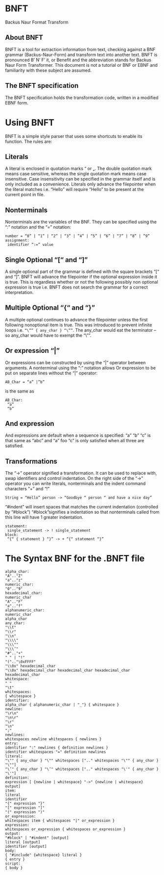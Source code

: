 BNFT
====

Backus Naur Format Transform

About BNFT
----------
BNFT is a tool for extraction information from text, checking against a BNF grammar (Backus-Naur-Form) and transform text into another text.
BNFT is pronounced B’ N’ F’ it, or Benefit and the abbreviation stands for Backus Naur Form Transformer. This document is not a tutorial or BNF or EBNF and familiarity with these subject are assumed.

The BNFT specification
----------------------
The BNFT specification holds the transformation code, written in a modified EBNF form.

Using BNFT
==========
BNFT is a simple style parser that uses some shortcuts to enable its function. The rules are:

Literals
--------
A literal is enclosed in quotation marks “ or „. The double quotation mark means case sensitive, whereas the single quotation mark means case insensitive. Case insensitivity can be specified in the grammar itself and is only included as a convenience. Literals only advance the filepointer when the literal matches i.e. “Hello” will require “Hello” to be present at the current point in file.

Nonterminals
------------
Nonterminals are the variables of the BNF. They can be specified using the “:” notation and the “=” notation:
```
number = “0” | “1” | “2” | “3” | ”4” | “5” | “6” | “7” | “8” | ”9”
assignment:
 identifier “:=” value
```
Single Optional “[“ and “]”
---------------------------
A single optional part of the grammar is defined with the square brackets “[“ and “]”. BNFT will advance the filepointer if the optional expression inside it is true. This is regardless whether or not the following possibly non optional expression is true i.e. BNFT does not search the grammar for a correct interpretation.

Multiple Optional “{“ and “}”
-----------------------------
A multiple optional continues to advance the filepointer unless the first following nonoptional item is
true. This was introduced to prevent infinite loops i.e. `“\”” { any_char } “\””`. The
any_char would eat the terminator – so any_char would have to exempt the “\””.

Or expression “|”
-----------------
Or expressions can be constructed by using the “|” operator between arguments. A nonterminal using
the “:” notation allows Or expression to be put on separate lines without the “|” operator:
```
AB_Char = “a” |”b”
```
is the same as
```
AB_Char:
 “a”
 “b”
```
And expression
--------------
And expressions are default when a sequence is specified: “a” “b” “c” is that same as “abc” and
“a” foo “c” is only satisfied when all three are satisfied.

Transformations
---------------
The “->” operator signified a transformation. It can be used to replace with, swap identifiers and
control indentation. On the right side of the “->” operator you can write literals, nonterminals and the
indent command characters “+” and “!”
```
String = “Hello” person -> “Goodbye “ person “ and have a nice day”
```
“#indent” will insert spaces that matches the current indentation (controlled by “#block”)
“#block”signifies a indentation so that nonterminals called from this line will have 1 greater indentation.
```
statement:
 single_statement -> ! single_statement
block:
 “{“ { statement } “}” -> + “{“ statement “}”
```

The Syntax BNF for the .BNFT file
=================================
```
alpha_char:
"A".."Z"
"a".."z"
numeric_char:
"0".."9"
hexadecimal_char:
numeric_char
"A".."F"
"a".."f"
alphanumeric_char:
numeric_char
alpha_char
any_char:
"\\t"
"\\r"
"\\n"
"\\\\"
"\\\""
"\\\’"
"#".."+"
" " | "!"
"(".."\0xFFFF"
"\\0x" hexadecimal_char
"\\0x" hexadecimal_char hexadecimal_char hexadecimal_char hexadecimal_char
whitespace:
" "
"\t"
whitespaces:
{ whitespace }
identifier:
alpha_char { alphanumeric_char | "_"} { whitespace }
newline:
"\r\n"
"\n\r"
"\r"
"\n"
";"
newlines:
whitespaces newline whitespaces { newlines }
entry:
identifier ":" newlines { definition newlines }
identifier whitespaces "=" definition newlines
literal:
"\"" { any_char } "\"" whitespaces [".." whitespaces "\"" { any_char } "\""]
"\’" { any_char } "\’" whitespaces [".." whitespaces "\'" { any_char } "\'"]
definition:
expression [ {newline | whitespace} "->" {newline | whitespace} output]
item:
literal
identifier
"{" expression "}"
"[" expression "]"
"(" expression ")"
or_expression:
whitespaces item { whitespaces "|" or_expression }
expression:
whitespaces or_expression { whitespaces or_expression }
output:
"#block" | "#indent" [output]
literal [output]
identifier [output]
body:
{ "#include" {whitespace} literal }
{ entry }
script:
{ body }
```
